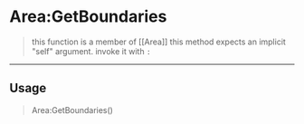 # Area:GetBoundaries
> this function is a member of [[Area]]
> this method expects an implicit "self" argument. invoke it with `:`
-----
## Usage
> Area:GetBoundaries()

